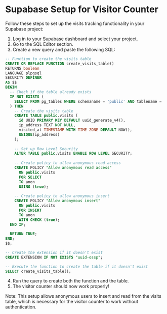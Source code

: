 
# Supabase Setup for Visitor Counter

Follow these steps to set up the visits tracking functionality in your Supabase project:

1. Log in to your Supabase dashboard and select your project.
2. Go to the SQL Editor section.
3. Create a new query and paste the following SQL:

```sql
-- Function to create the visits table
CREATE OR REPLACE FUNCTION create_visits_table()
RETURNS boolean
LANGUAGE plpgsql
SECURITY DEFINER
AS $$
BEGIN
  -- Check if the table already exists
  IF NOT EXISTS (
    SELECT FROM pg_tables WHERE schemaname = 'public' AND tablename = 'visits'
  ) THEN
    -- Create the visits table
    CREATE TABLE public.visits (
      id UUID PRIMARY KEY DEFAULT uuid_generate_v4(),
      ip_address TEXT NOT NULL,
      visited_at TIMESTAMP WITH TIME ZONE DEFAULT NOW(),
      UNIQUE(ip_address)
    );
    
    -- Set up Row Level Security
    ALTER TABLE public.visits ENABLE ROW LEVEL SECURITY;
    
    -- Create policy to allow anonymous read access
    CREATE POLICY "Allow anonymous read access" 
      ON public.visits 
      FOR SELECT 
      TO anon 
      USING (true);
    
    -- Create policy to allow anonymous insert
    CREATE POLICY "Allow anonymous insert" 
      ON public.visits 
      FOR INSERT 
      TO anon 
      WITH CHECK (true);
  END IF;
  
  RETURN TRUE;
END;
$$;

-- Create the extension if it doesn't exist
CREATE EXTENSION IF NOT EXISTS "uuid-ossp";

-- Execute the function to create the table if it doesn't exist
SELECT create_visits_table();
```

4. Run the query to create both the function and the table.
5. The visitor counter should now work properly!

Note: This setup allows anonymous users to insert and read from the visits table, which is necessary for the visitor counter to work without authentication.
